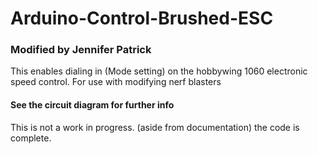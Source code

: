 # Arduino-Control-Brushed-ESC

### Modified by Jennifer Patrick

This enables dialing in (Mode setting) on the hobbywing 1060 electronic speed control.  For use with modifying nerf blasters

#### See the circuit diagram for further info

This is not a work in progress.  (aside from documentation)  the code is complete.
